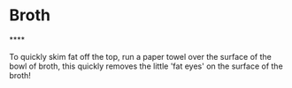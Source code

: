 # Broth

\*\*\*\*

To quickly skim fat off the top, run a paper towel over the surface of  the bowl of broth, this quickly removes the little 'fat eyes' on the surface of the broth!

